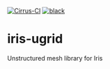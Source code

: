 [comment]: # (https://shields.io/ is a good source of these)
[![Cirrus-CI](https://api.cirrus-ci.com/github/SciTools-incubator/iris-ugrid.svg?branch=master)](https://cirrus-ci.com/github/SciTools-incubator/iris-ugrid)
[![black](https://img.shields.io/badge/code%20style-black-000000.svg)](https://github.com/psf/black)

# iris-ugrid
Unstructured mesh library for Iris
